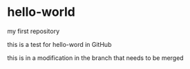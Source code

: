 # hello-world
my first repository

this is a test for hello-word in GitHub

this is in a modification in the branch that needs to be merged
